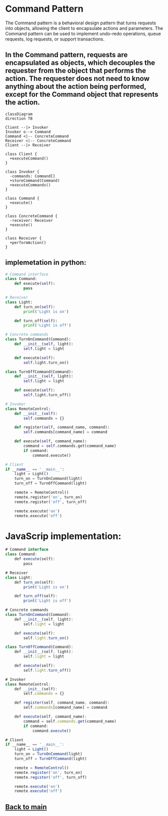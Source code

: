 # Command Pattern
The Command pattern is a behavioral design pattern that turns requests into objects, allowing the client to encapsulate actions and parameters. The Command pattern can be used to implement undo-redo operations, queue requests, log requests, or support transactions.

In the Command pattern, requests are encapsulated as objects, which decouples the requester from the object that performs the action. The requester does not need to know anything about the action being performed, except for the Command object that represents the action.
--

```mermaid
classDiagram
direction TB

Client --|> Invoker
Invoker o--> Command
Command <|-- ConcreteCommand
Receiver <|-- ConcreteCommand
Client --|> Receiver

class Client {
  +executeCommand()
}

class Invoker {
  -commands: Command[]
  +storeCommand(Command)
  +executeCommands()
}

class Command {
  +execute()
}

class ConcreteCommand {
  -receiver: Receiver
  +execute()
}

class Receiver {
  +performAction()
}

```

## implemetation in python:
```python
# Command interface
class Command:
    def execute(self):
        pass

# Receiver
class Light:
    def turn_on(self):
        print('Light is on')

    def turn_off(self):
        print('Light is off')

# Concrete commands
class TurnOnCommand(Command):
    def __init__(self, light):
        self.light = light

    def execute(self):
        self.light.turn_on()

class TurnOffCommand(Command):
    def __init__(self, light):
        self.light = light

    def execute(self):
        self.light.turn_off()

# Invoker
class RemoteControl:
    def __init__(self):
        self.commands = {}

    def register(self, command_name, command):
        self.commands[command_name] = command

    def execute(self, command_name):
        command = self.commands.get(command_name)
        if command:
            command.execute()

# Client
if __name__ == '__main__':
    light = Light()
    turn_on = TurnOnCommand(light)
    turn_off = TurnOffCommand(light)

    remote = RemoteControl()
    remote.register('on', turn_on)
    remote.register('off', turn_off)

    remote.execute('on')
    remote.execute('off')

```
# JavaScrip implementation:

```js
# Command interface
class Command:
    def execute(self):
        pass

# Receiver
class Light:
    def turn_on(self):
        print('Light is on')

    def turn_off(self):
        print('Light is off')

# Concrete commands
class TurnOnCommand(Command):
    def __init__(self, light):
        self.light = light

    def execute(self):
        self.light.turn_on()

class TurnOffCommand(Command):
    def __init__(self, light):
        self.light = light

    def execute(self):
        self.light.turn_off()

# Invoker
class RemoteControl:
    def __init__(self):
        self.commands = {}

    def register(self, command_name, command):
        self.commands[command_name] = command

    def execute(self, command_name):
        command = self.commands.get(command_name)
        if command:
            command.execute()

# Client
if __name__ == '__main__':
    light = Light()
    turn_on = TurnOnCommand(light)
    turn_off = TurnOffCommand(light)

    remote = RemoteControl()
    remote.register('on', turn_on)
    remote.register('off', turn_off)

    remote.execute('on')
    remote.execute('off')
```

## [Back to main](../readme.md)